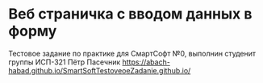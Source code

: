 # Веб страничка с вводом данных в форму
Тестовое задание по практике для СмартСофт №0, выполнин студенит группы ИСП-321 Пётр Пасечник
https://abach-habad.github.io/SmartSoftTestoveoeZadanie.github.io/
